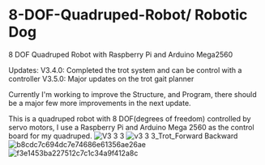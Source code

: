# 8-DOF-Quadruped-Robot/ Robotic Dog
8 DOF Quadruped Robot with Raspberry Pi and Arduino Mega2560

Updates:
V3.4.0: Completed the trot system and can be control with a controller 
V3.5.0: Major updates on the trot gait planner

Currently I'm working to improve the Structure, and Program, there should be a major few more improvements in the next update.

This is a quadruped robot with 8 DOF(degrees of freedom) controlled by servo motors, I use a Raspberry Pi and Arduino Mega 2560 as the control board for my quadruped.
![V3 3 3](https://user-images.githubusercontent.com/95353708/205052146-742f65d9-7896-47fc-b498-86ebf7088db0.JPG)
![v3 3 3_Trot_Forward Backward](https://user-images.githubusercontent.com/95353708/205054068-9b563ab5-bea4-4b79-b054-7c653e20faae.gif)
![b8cdc7c694dc7e74686e61356ae26ae](https://user-images.githubusercontent.com/95353708/205057564-fea970d2-718e-4695-beac-764dd52f2b1a.jpg)
![f3e1453ba227512c7c1c34a9f412a8c](https://user-images.githubusercontent.com/95353708/205057570-d94be84f-fd87-4cab-a8b8-091d238c5f11.jpg)
